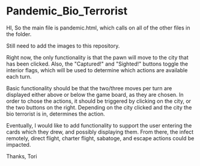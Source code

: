 Pandemic_Bio_Terrorist
======================
HI,
So the main file is pandemic.html, which calls on all of the other files in the folder.

Still need to add the images to this repository.

Right now, the only functionality is that the pawn will move to the city that has been clicked.
Also, the "Captured!" and "Sighted!" buttons toggle the interior flags,
which will be used to determine which actions are available each turn. 

Basic functionality should be that the two/three moves per turn are displayed either above or below the game board, 
as they are chosen. In order to chose the actions, it should be triggered by clicking on the city,
or the two buttons on the right. Depending on the city clicked and the city the bio terrorist is in,
determines the action. 

Eventually, I would like to add functionality to support the user entering the cards which they drew, and possibly displaying them.
From there, the infect remotely, direct flight, charter flight, sabatoge, and escape actions could be impacted. 

Thanks,
Tori
